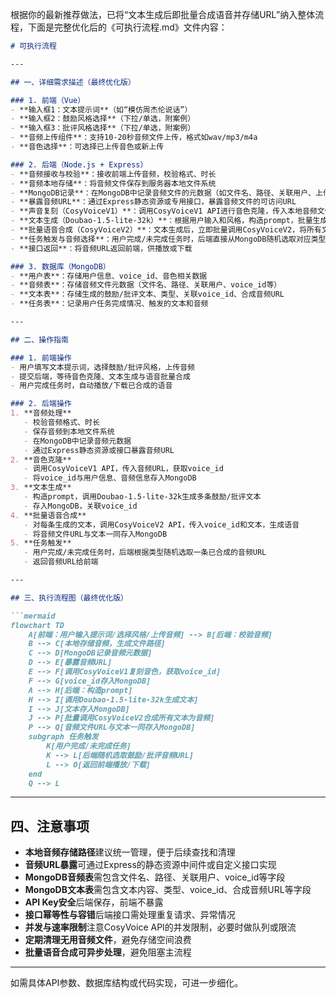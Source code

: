 


          
根据你的最新推荐做法，已将“文本生成后即批量合成语音并存储URL”纳入整体流程，下面是完整优化后的《可执行流程.md》文件内容：

```markdown:d:\AI\project\aaaaa\cosyvoice2\可执行流程.md
# 可执行流程

---

## 一、详细需求描述（最终优化版）

### 1. 前端（Vue）
- **输入框1：文本提示词**（如“模仿周杰伦说话”）
- **输入框2：鼓励风格选择**（下拉/单选，附案例）
- **输入框3：批评风格选择**（下拉/单选，附案例）
- **音频上传组件**：支持10-20秒音频文件上传，格式如wav/mp3/m4a
- **音色选择**：可选择已上传音色或新上传

### 2. 后端（Node.js + Express）
- **音频接收与校验**：接收前端上传音频，校验格式、时长
- **音频本地存储**：将音频文件保存到服务器本地文件系统
- **MongoDB记录**：在MongoDB中记录音频文件的元数据（如文件名、路径、关联用户、上传时间等）
- **暴露音频URL**：通过Express静态资源或专用接口，暴露音频文件的可访问URL
- **声音复刻（CosyVoiceV1）**：调用CosyVoiceV1 API进行音色克隆，传入本地音频文件的URL，返回voice_id，存入MongoDB
- **文本生成（Doubao-1.5-lite-32k）**：根据用户输入和风格，构造prompt，批量生成鼓励/批评文本，存入MongoDB
- **批量语音合成（CosyVoiceV2）**：文本生成后，立即批量调用CosyVoiceV2，将所有文本合成为目标音色的音频文件，音频文件URL与文本一同存入MongoDB
- **任务触发与音频选择**：用户完成/未完成任务时，后端直接从MongoDB随机选取对应类型的音频URL，返回前端
- **接口返回**：将音频URL返回前端，供播放或下载

### 3. 数据库（MongoDB）
- **用户表**：存储用户信息、voice_id、音色相关数据
- **音频表**：存储音频文件元数据（文件名、路径、关联用户、voice_id等）
- **文本表**：存储生成的鼓励/批评文本、类型、关联voice_id、合成音频URL
- **任务表**：记录用户任务完成情况、触发的文本和音频

---

## 二、操作指南

### 1. 前端操作
- 用户填写文本提示词，选择鼓励/批评风格，上传音频
- 提交后端，等待音色克隆、文本生成与语音批量合成
- 用户完成任务时，自动播放/下载已合成的语音

### 2. 后端操作
1. **音频处理**
   - 校验音频格式、时长
   - 保存音频到本地文件系统
   - 在MongoDB中记录音频元数据
   - 通过Express静态资源或接口暴露音频URL
2. **音色克隆**
   - 调用CosyVoiceV1 API，传入音频URL，获取voice_id
   - 将voice_id与用户信息、音频信息存入MongoDB
3. **文本生成**
   - 构造prompt，调用Doubao-1.5-lite-32k生成多条鼓励/批评文本
   - 存入MongoDB，关联voice_id
4. **批量语音合成**
   - 对每条生成的文本，调用CosyVoiceV2 API，传入voice_id和文本，生成语音
   - 将音频文件URL与文本一同存入MongoDB
5. **任务触发**
   - 用户完成/未完成任务时，后端根据类型随机选取一条已合成的音频URL
   - 返回音频URL给前端

---

## 三、执行流程图（最终优化版）

```mermaid
flowchart TD
    A[前端：用户输入提示词/选择风格/上传音频] --> B[后端：校验音频]
    B --> C[本地存储音频，生成文件路径]
    C --> D[MongoDB记录音频元数据]
    D --> E[暴露音频URL]
    E --> F[调用CosyVoiceV1复刻音色，获取voice_id]
    F --> G[voice_id存入MongoDB]
    A --> H[后端：构造prompt]
    H --> I[调用Doubao-1.5-lite-32k生成文本]
    I --> J[文本存入MongoDB]
    J --> P[批量调用CosyVoiceV2合成所有文本为音频]
    P --> Q[音频文件URL与文本一同存入MongoDB]
    subgraph 任务触发
        K[用户完成/未完成任务]
        K --> L[后端随机选取鼓励/批评音频URL]
        L --> O[返回前端播放/下载]
    end
    Q --> L
```

---

## 四、注意事项

- **本地音频存储路径**建议统一管理，便于后续查找和清理
- **音频URL暴露**可通过Express的静态资源中间件或自定义接口实现
- **MongoDB音频表**需包含文件名、路径、关联用户、voice_id等字段
- **MongoDB文本表**需包含文本内容、类型、voice_id、合成音频URL等字段
- **API Key安全**后端保存，前端不暴露
- **接口幂等性与容错**后端接口需处理重复请求、异常情况
- **并发与速率限制**注意CosyVoice API的并发限制，必要时做队列或限流
- **定期清理无用音频文件**，避免存储空间浪费
- **批量语音合成可异步处理**，避免阻塞主流程

---

如需具体API参数、数据库结构或代码实现，可进一步细化。
```

        